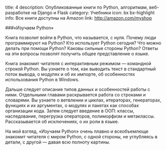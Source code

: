 ﻿title: 4
description: Опубликованные книги по Python, алгоритмам, веб-разработке на Django и Flask
category: Учебники
icon: bx bx-highlight
info: Все книги доступны на Amazon
link: http://amazon.com/myshop



###«Изучаем Python» 

Книга позволит войти в Python, что называется, с нуля. Почему люди программируют на Python? Кто использует Python сегодня? Что можно делать при помощи Python? Каковы сильные стороны Python? Ответы на эти вопросы позволят получить общее представление о языке.

Книга знакомит читателя с интерактивным режимом — командной строкой Python. Вы узнаете о том, как выводить текст в стандартный поток вывода, о модулях и об их импорте, об особенностях использования Python в Windows.

Дальше следует описание типов данных и особенностей работы с ними. Отдельными главами раскрывается работа со строками и словарями. Вы узнаете о ветвлении и циклах, итераторах, генераторах, функциях и их аргументах, о модулях и пакетах как способах организации кода. Затем следует введение в ООП: классы, наследование, перегрузка операторов, полиморфизм и метаклассы. Рассказывается об исключениях, о их роли в языке.

На мой взгляд, «Изучаем Python» очень плавно и всеобъемлюще знакомит читателя с миром Python, с одной стороны, не углубляясь в детали, с другой — давая всю полноту картины.